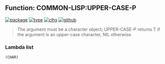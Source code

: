 ## Function: COMMON-LISP:UPPER-CASE-P
[![package](https://img.shields.io/badge/Package-COMMON--LISP-5f9ea0.svg?style=social&colorA=999999)](../) [![type](https://img.shields.io/badge/Type-Function-5f9ea0.svg?style=social&colorA=999999)](../#function) [![clhs](https://img.shields.io/badge/CLHS-UPPER--CASE--P-5f9ea0.svg?style=social&colorA=999999)](http://www.lispworks.com/documentation/HyperSpec/Body/f_upper_.htm) [![github](https://img.shields.io/badge/GitHub-View_the_source-5f9ea0.svg?style=social&colorA=999999&logo=github)](https://github.com/sbcl/sbcl/blob/master/src/code/target-char.lisp/) 

> The argument must be a character object; UPPER-CASE-P returns T if the
> argument is an upper-case character, NIL otherwise.

### Lambda list
```
(CHAR)
```
